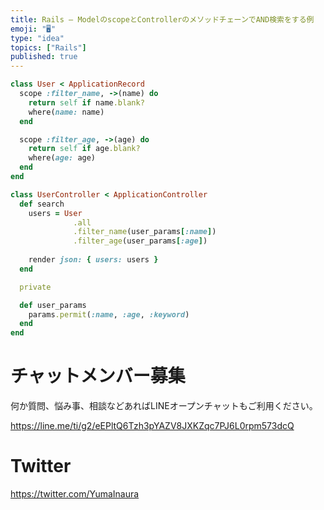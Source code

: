 ```yaml
---
title: Rails – ModelのscopeとControllerのメソッドチェーンでAND検索をする例
emoji: "🖥"
type: "idea"
topics: ["Rails"]
published: true
---
```



```rb
class User < ApplicationRecord
  scope :filter_name, ->(name) do
    return self if name.blank?
    where(name: name)
  end

  scope :filter_age, ->(age) do
    return self if age.blank?
    where(age: age)
  end
end
```

```rb
class UserController < ApplicationController
  def search
    users = User
              .all
              .filter_name(user_params[:name])
              .filter_age(user_params[:age])
    
    render json: { users: users }
  end

  private

  def user_params
    params.permit(:name, :age, :keyword)
  end
end
```


# チャットメンバー募集


何か質問、悩み事、相談などあればLINEオープンチャットもご利用ください。

https://line.me/ti/g2/eEPltQ6Tzh3pYAZV8JXKZqc7PJ6L0rpm573dcQ


# Twitter

https://twitter.com/YumaInaura


